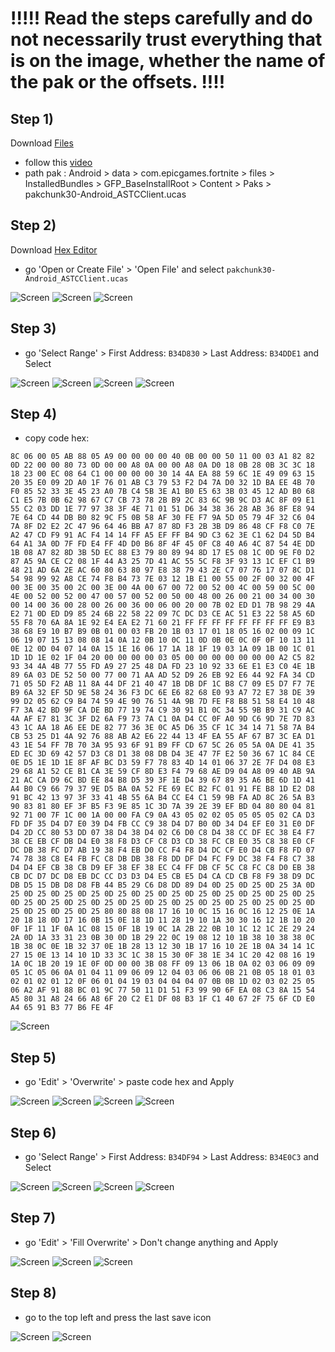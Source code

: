 # !!!!! Read the steps carefully and do not necessarily trust everything that is on the image, whether the name of the pak or the offsets. !!!!
## Step 1)
Download [Files](https://play.google.com/store/apps/details?id=com.marc.files) 
- follow this [video](https://youtu.be/8N6MFhZ8XlY?si=ULY7uNq79dFiOSix)
- path pak : Android > data > com.epicgames.fortnite > files > InstalledBundles > GFP_BaseInstallRoot > Content > Paks > pakchunk30-Android_ASTCClient.ucas

## Step 2)
Download [Hex Editor](https://play.google.com/store/apps/details?id=tk.yunus.hexeditor)
- go 'Open or Create File' > 'Open File' and select ```pakchunk30-Android_ASTCClient.ucas```

![Screen](../../Assets/OrangeCopy/OrangeCopy1.jpg)
![Screen](../../Assets/OrangeCopy/OrangeCopy2.jpg)
![Screen](../../Assets/OrangeCopy/OrangeCopy3.jpg)

## Step 3)
- go 'Select Range' > First Address: ```B34D830``` > Last Address: ```B34DDE1``` and Select

![Screen](../../Assets/OrangeCopy/OrangeCopy4.jpg)
![Screen](../../Assets/OrangeCopy/OrangeCopy5.jpg)
![Screen](../../Assets/OrangeCopy/OrangeCopy6.jpg)
![Screen](../../Assets/OrangeCopy/OrangeCopy7.jpg)

## Step 4)
- copy code hex: 

```
8C 06 00 05 AB 88 05 A9 00 00 00 00 40 0B 00 00 50 11 00 03 A1 82 82 0D 22 00 00 80 73 0D 00 00 A8 0A 00 00 A8 0A D0 18 0B 28 0B 3C 3C 18 18 23 00 EC 08 64 C1 00 00 00 00 30 14 4A EA 88 59 6C 1E 49 09 63 15 20 35 E0 09 2D A0 1F 76 01 AB C3 79 53 F2 D4 7A D0 32 1D BA EE 4B 70 F0 85 52 33 3E 45 23 A0 7B C4 5B 3E A1 B0 E5 63 3B 03 45 12 AD B0 68 C1 E5 7B 0B 62 98 67 C7 CB 73 78 2B B9 2C 83 6C 9B 9C D3 AC 8F 09 E1 55 C2 03 DD 1E 77 97 38 3F 4E 71 01 51 D6 34 38 36 28 AB 36 8F E8 94 7E 64 CD 44 DB B0 82 9C F5 0B 58 AF 30 FE F7 9A 5D 05 79 4F 32 C6 04 7A 8F D2 E2 2C 47 96 64 46 BB A7 87 8D F3 2B 3B D9 86 48 CF F8 C0 7E A2 47 CD F9 91 AC F4 14 14 FF A5 EF FF B4 9D C3 62 3E C1 62 D4 5D B4 64 A1 3A 0D 7F FD E4 FF 4D D0 B6 8F 4F 45 0F C8 40 A6 4C 87 54 4E DD 1B 08 A7 82 8D 3B 5D EC 88 E3 79 80 89 94 8D 17 E5 08 1C 0D 9E F0 D2 87 A5 9A CE C2 08 1F 44 A3 25 7D 41 AC 55 5C F8 3F 93 13 1C EF C1 B9 48 21 AD 6A 2E AC 60 80 63 80 97 E8 38 79 43 2E C7 07 76 17 07 8C D1 54 98 99 92 A8 CE 74 F8 B4 73 7E 03 12 1B E1 00 55 00 2F 00 32 00 4F 00 3E 00 35 00 2C 00 3E 00 4A 00 67 00 72 00 52 00 4C 00 59 00 5C 00 4E 00 52 00 52 00 47 00 57 00 52 00 50 00 48 00 26 00 21 00 34 00 30 00 14 00 36 00 28 00 26 00 36 00 06 00 20 00 7B 02 ED D1 7B 98 29 4A E2 71 0D ED D9 85 24 6B 22 58 22 09 7C DC D3 CE AC 51 E3 22 58 A5 6D 55 F8 70 6A 8A 1E 92 E4 EA E2 71 60 21 FF FF FF FF FF FF FF FF E9 B3 38 68 E9 10 B7 B9 0B 01 00 03 FB 20 1B 03 17 01 18 05 16 02 00 09 1C 06 19 07 15 13 08 08 14 0A 12 0B 10 0C 11 0D 0B 0E 0C 0F 0F 10 13 11 0E 12 0D 04 07 14 0A 15 1E 16 06 17 1A 18 1F 19 03 1A 09 1B 00 1C 01 1D 1D 1E 02 1F 04 20 00 00 00 00 03 05 00 00 00 00 00 00 00 A2 C5 82 93 34 4A 4B 77 55 FD A9 27 25 48 DA FD 23 10 92 33 6E E1 E3 C0 4E 1B 89 6A 03 DE 52 50 00 77 00 71 AA AD 52 D9 26 EB 92 E6 44 92 FA 34 CD 71 05 5D F2 AB 11 8A 44 DF 21 40 47 1B DB DF 1C B8 C7 09 E5 D7 F7 7E B9 6A 32 EF 5D 9E 58 24 36 F3 DC 6E E6 82 68 E0 93 A7 72 E7 38 DE 39 99 D2 05 62 C9 B4 74 59 4E 90 76 51 4A 9B 7D FE F8 B8 51 58 E4 10 48 F7 3A 42 BD 9F CA DE BD 77 19 74 C9 30 91 B1 0C 34 55 9B B9 31 C9 AC 4A AF E7 81 3C 3F D2 6A F9 73 7A C1 0A D4 CC 0F A0 9D C6 9D 7E 7D 83 43 1C AA 18 A6 EE DE 82 77 36 3E 0C A5 D6 35 CF 1C 34 14 71 58 7A B4 CB 53 25 D1 4A 92 76 88 AB A2 E6 22 44 13 4F EA 55 AF 67 B7 3C EA D1 43 1E 54 FF 7B 70 3A 95 93 6F 91 B9 FF CD 67 5C 26 05 5A 0A DE 41 35 ED EC 3D 69 42 57 D3 C8 D1 38 08 DB D4 3E 47 7F E2 50 36 67 1C 84 CE 0E D5 1E 1D 1E 8F AF BC D3 59 F7 78 83 4D 14 01 06 37 2E 7F D4 08 E3 29 68 A1 52 CE B1 CA 3E 59 CF 8D E3 F4 79 68 AE D9 04 A8 09 40 AB 9A 21 AC CA D9 6C BD EE 84 B8 D5 39 3F 1E D4 39 67 89 35 A6 BE 6D 1D 41 A4 B0 C9 66 79 37 9E D5 BA 0A 52 FE 69 EC B2 FC 01 91 FE B8 1D E2 D8 91 BC 42 13 97 3F 33 41 4B 55 6A B4 CC E4 C1 59 9B FA AD 8C 26 5A B3 90 83 81 80 EF 3F B5 F3 9E 85 1C 3D 7A 39 2E 39 EF BD 04 80 80 04 81 92 71 00 7F 1C 00 1A 00 00 FA C9 0A 43 05 02 02 05 05 05 05 02 CA D3 FD DF 35 D4 D7 E0 39 D4 FB CC C9 38 D4 D7 B0 0D 34 D4 EF E0 31 E0 DF D4 2D CC 80 53 DD 07 38 D4 38 D4 02 C6 D0 C8 D4 38 CC DF EC 38 E4 F7 38 CE EB CF DB D4 E0 38 F8 D3 CF C8 D3 CD 38 FC CB E0 35 C8 38 E0 CF DC DB 38 FC D7 AB 19 38 F4 EB D0 CC F4 F8 D4 DC CF E0 D4 CB F8 FD 07 74 78 38 C8 E4 FB FC C8 DB DB 38 F8 DD DF D4 FC F9 DC 38 F4 F8 C7 38 D4 D4 EF CB 38 CB D9 EF 38 EF 38 EC C4 FF DB CF 5C C8 FC C8 D0 EB 38 CB DC D7 DC D8 EB DC CC D3 D3 D4 E5 CB E5 D4 CA CD CB F8 F9 38 D9 DC DB D5 15 DB D8 D8 FB 44 B5 29 C6 D8 DD 89 D4 0D 25 0D 25 0D 25 3A 0D 25 0D 25 0D 25 0D 25 0D 25 0D 25 0D 25 0D 25 0D 25 0D 25 0D 25 0D 25 0D 25 0D 25 0D 25 0D 25 0D 25 0D 25 0D 25 0D 25 0D 25 0D 25 0D 25 0D 25 0D 25 0D 25 0D 25 80 80 88 08 17 16 10 0C 15 16 0C 16 12 25 0E 1A 20 18 18 0D 17 16 0B 15 0E 18 1D 11 28 19 10 1A 30 30 16 12 1B 10 20 0F 1F 11 1F 0A 1C 08 15 0F 1B 19 0C 1A 2B 22 0B 10 1C 12 1C 2E 29 24 2A 0D 1A 33 31 23 0B 30 0D 1B 29 22 0C 19 08 12 10 1B 38 10 38 38 0C 1B 38 0C 0E 1B 32 37 0E 1B 28 13 12 30 1B 17 16 10 2E 1B 0A 34 14 1C 27 15 0E 13 14 10 1D 33 3C 1C 38 15 30 0F 38 1E 34 1C 20 42 08 16 19 1A 0C 1B 20 19 1E 0F 0D 00 00 3B 08 FF 09 13 06 1B 0A 02 03 06 09 09 05 1C 05 06 0A 01 04 11 09 06 09 12 04 03 06 06 0B 21 0B 05 18 01 03 02 01 02 01 12 0F 06 01 04 19 03 04 04 04 07 0B 0B 1D 02 03 02 25 05 06 A2 AF 91 88 BC 01 9C 77 50 11 D1 51 F3 99 90 6F EA 08 C3 8A 15 54 A5 80 31 A8 24 66 A8 6F 20 C2 E1 DF 08 B3 1F C1 40 67 2F 75 6F CD E0 A4 65 91 B3 77 B6 FE 4F
```

![Screen](../../Assets/OrangeCopy/OrangeCopy9.jpg)

## Step 5)
- go 'Edit' > 'Overwrite' > paste code hex and Apply

![Screen](../../Assets/OrangeCopy/OrangeCopy5e.jpg)
![Screen](../../Assets/OrangeCopy/OrangeCopy8.jpg)
![Screen](../../Assets/OrangeCopy/OrangeCopy10.jpg)
![Screen](../../Assets/OrangeCopy/OrangeCopy11.jpg)

## Step 6)
- go 'Select Range' > First Address: ```B34DF94``` > Last Address: ```B34E0C3``` and Select

![Screen](../../Assets/OrangeCopy/OrangeCopy4.jpg)
![Screen](../../Assets/OrangeCopy/OrangeCopy12.jpg)
![Screen](../../Assets/OrangeCopy/OrangeCopy13.jpg)
![Screen](../../Assets/OrangeCopy/OrangeCopy14.jpg)

## Step 7)
- go 'Edit' > 'Fill Overwrite' > Don't change anything and Apply

![Screen](../../Assets/OrangeCopy/OrangeCopy15.jpg)
![Screen](../../Assets/OrangeCopy/OrangeCopy16.jpg)
![Screen](../../Assets/OrangeCopy/OrangeCopy17.jpg)

## Step 8)
- go to the top left and press the last save icon

![Screen](../../Assets/OrangeCopy/OrangeCopy18.jpg)
![Screen](../../Assets/OrangeCopy/OrangeCopy19.jpg)